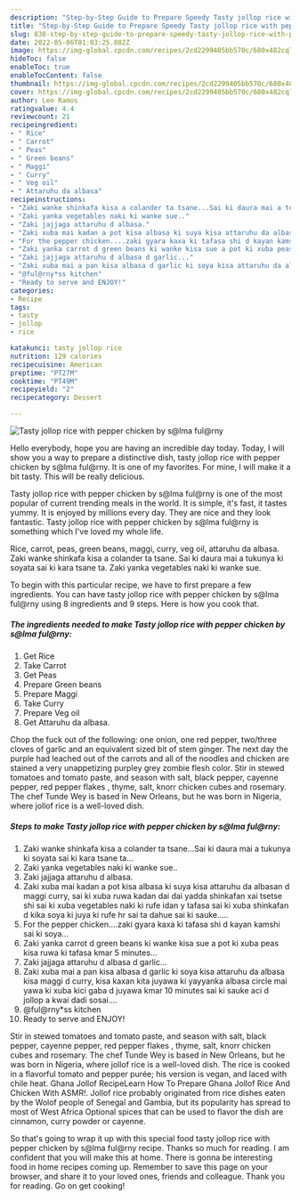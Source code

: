 ```yaml
---
description: "Step-by-Step Guide to Prepare Speedy Tasty jollop rice with pepper chicken by s@lma ful@rny"
title: "Step-by-Step Guide to Prepare Speedy Tasty jollop rice with pepper chicken by s@lma ful@rny"
slug: 830-step-by-step-guide-to-prepare-speedy-tasty-jollop-rice-with-pepper-chicken-by-slma-fulrny
date: 2022-05-06T01:03:25.882Z
image: https://img-global.cpcdn.com/recipes/2cd2299405bb570c/680x482cq70/tasty-jollop-rice-with-pepper-chicken-by-slma-fulrny-recipe-main-photo.jpg
hideToc: false
enableToc: true
enableTocContent: false
thumbnail: https://img-global.cpcdn.com/recipes/2cd2299405bb570c/680x482cq70/tasty-jollop-rice-with-pepper-chicken-by-slma-fulrny-recipe-main-photo.jpg
cover: https://img-global.cpcdn.com/recipes/2cd2299405bb570c/680x482cq70/tasty-jollop-rice-with-pepper-chicken-by-slma-fulrny-recipe-main-photo.jpg
author: Leo Ramos
ratingvalue: 4.4
reviewcount: 21
recipeingredient:
- " Rice"
- " Carrot"
- " Peas"
- " Green beans"
- " Maggi"
- " Curry"
- " Veg oil"
- " Attaruhu da albasa"
recipeinstructions:
- "Zaki wanke shinkafa kisa a colander ta tsane...Sai ki daura mai a tukunya ki soyata sai ki kara tsane ta..."
- "Zaki yanka vegetables naki ki wanke sue.."
- "Zaki jajjaga attaruhu d albasa."
- "Zaki xuba mai kadan a pot kisa albasa ki suya kisa attaruhu da albasan d maggi curry, sai ki xuba ruwa kadan dai dai yadda shinkafan xai tsetse shi sai ki xuba vegetables naki ki rufe idan y tafasa sai ki xuba shinkafan d kika soya ki juya ki rufe hr sai ta dahue sai ki sauke....."
- "For the pepper chicken....zaki gyara kaxa ki tafasa shi d kayan kamshi sai ki soya..."
- "Zaki yanka carrot d green beans ki wanke kisa sue a pot ki xuba peas kisa ruwa ki tafasa kmar 5 minutes..."
- "Zaki jajjaga attaruhu d albasa d garlic..."
- "Zaki xuba mai a pan kisa albasa d garlic ki soya kisa attaruhu da albasa kisa maggi d curry, kisa kaxan kita juyawa ki yayyanka albasa circle mai yawa ki xuba kici gaba d juyawa kmar 10 minutes sai ki sauke aci d jollop a kwai dadi sosai...."
- "@ful@rny*ss kitchen"
- "Ready to serve and ENJOY!"
categories:
- Recipe
tags:
- tasty
- jollop
- rice

katakunci: tasty jollop rice 
nutrition: 129 calories
recipecuisine: American
preptime: "PT27M"
cooktime: "PT49M"
recipeyield: "2"
recipecategory: Dessert

---
```



![Tasty jollop rice with pepper chicken by s@lma ful@rny](https://img-global.cpcdn.com/recipes/2cd2299405bb570c/680x482cq70/tasty-jollop-rice-with-pepper-chicken-by-slma-fulrny-recipe-main-photo.jpg)

Hello everybody, hope you are having an incredible day today. Today, I will show you a way to prepare a distinctive dish, tasty jollop rice with pepper chicken by s@lma ful@rny. It is one of my favorites. For mine, I will make it a bit tasty. This will be really delicious.

Tasty jollop rice with pepper chicken by s@lma ful@rny is one of the most popular of current trending meals in the world. It is simple, it's fast, it tastes yummy. It is enjoyed by millions every day. They are nice and they look fantastic. Tasty jollop rice with pepper chicken by s@lma ful@rny is something which I've loved my whole life.

Rice, carrot, peas, green beans, maggi, curry, veg oil, attaruhu da albasa. Zaki wanke shinkafa kisa a colander ta tsane. Sai ki daura mai a tukunya ki soyata sai ki kara tsane ta. Zaki yanka vegetables naki ki wanke sue.


To begin with this particular recipe, we have to first prepare a few ingredients. You can have tasty jollop rice with pepper chicken by s@lma ful@rny using 8 ingredients and 9 steps. Here is how you cook that.

<!--inarticleads1-->

##### The ingredients needed to make Tasty jollop rice with pepper chicken by s@lma ful@rny:

1. Get  Rice
1. Take  Carrot
1. Get  Peas
1. Prepare  Green beans
1. Prepare  Maggi
1. Take  Curry
1. Prepare  Veg oil
1. Get  Attaruhu da albasa.


Chop the fuck out of the following: one onion, one red pepper, two/three cloves of garlic and an equivalent sized bit of stem ginger. The next day the purple had leached out of the carrots and all of the noodles and chicken are stained a very unappetizing purpley grey zombie flesh color. Stir in stewed tomatoes and tomato paste, and season with salt, black pepper, cayenne pepper, red pepper flakes , thyme, salt, knorr chicken cubes and rosemary. The chef Tunde Wey is based in New Orleans, but he was born in Nigeria, where jollof rice is a well-loved dish. 

<!--inarticleads2-->

##### Steps to make Tasty jollop rice with pepper chicken by s@lma ful@rny:

1. Zaki wanke shinkafa kisa a colander ta tsane...Sai ki daura mai a tukunya ki soyata sai ki kara tsane ta...
1. Zaki yanka vegetables naki ki wanke sue..
1. Zaki jajjaga attaruhu d albasa.
1. Zaki xuba mai kadan a pot kisa albasa ki suya kisa attaruhu da albasan d maggi curry, sai ki xuba ruwa kadan dai dai yadda shinkafan xai tsetse shi sai ki xuba vegetables naki ki rufe idan y tafasa sai ki xuba shinkafan d kika soya ki juya ki rufe hr sai ta dahue sai ki sauke.....
1. For the pepper chicken....zaki gyara kaxa ki tafasa shi d kayan kamshi sai ki soya...
1. Zaki yanka carrot d green beans ki wanke kisa sue a pot ki xuba peas kisa ruwa ki tafasa kmar 5 minutes...
1. Zaki jajjaga attaruhu d albasa d garlic...
1. Zaki xuba mai a pan kisa albasa d garlic ki soya kisa attaruhu da albasa kisa maggi d curry, kisa kaxan kita juyawa ki yayyanka albasa circle mai yawa ki xuba kici gaba d juyawa kmar 10 minutes sai ki sauke aci d jollop a kwai dadi sosai....
1. @ful@rny*ss kitchen
1. Ready to serve and ENJOY!

Stir in stewed tomatoes and tomato paste, and season with salt, black pepper, cayenne pepper, red pepper flakes , thyme, salt, knorr chicken cubes and rosemary. The chef Tunde Wey is based in New Orleans, but he was born in Nigeria, where jollof rice is a well-loved dish. The rice is cooked in a flavorful tomato and pepper purée; his version is vegan, and laced with chile heat. Ghana Jollof RecipeLearn How To Prepare Ghana Jollof Rice And Chicken With ASMR!. Jollof rice probably originated from rice dishes eaten by the Wolof people of Senegal and Gambia, but its popularity has spread to most of West Africa Optional spices that can be used to flavor the dish are cinnamon, curry powder or cayenne. 

So that's going to wrap it up with this special food tasty jollop rice with pepper chicken by s@lma ful@rny recipe. Thanks so much for reading. I am confident that you will make this at home. There is gonna be interesting food in home recipes coming up. Remember to save this page on your browser, and share it to your loved ones, friends and colleague. Thank you for reading. Go on get cooking!
